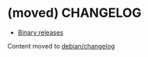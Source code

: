 # (moved) CHANGELOG
* [Binary releases](https://github.com/robert7/nixnote2/releases)

Content moved to [debian/changelog](https://github.com/robert7-packaging/nixnote2/blob/master/debian/changelog)